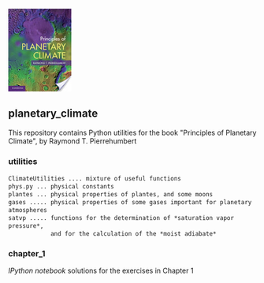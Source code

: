 ![Title](images/PoCC_TitleImage.jpg)

## planetary_climate
This repository contains Python utilities for the book
"Principles of Planetary Climate", by Raymond T. Pierrehumbert

### utilities
    ClimateUtilities .... mixture of useful functions
    phys.py ... physical constants
    plantes ... physical properties of plantes, and some moons
    gases ..... physical properties of some gases important for planetary atmospheres
    satvp ..... functions for the determination of *saturation vapor pressure*,
                and for the calculation of the *moist adiabate*

### chapter_1
*IPython notebook* solutions for the exercises in Chapter 1
